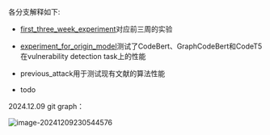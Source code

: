 各分支解释如下:

* [first_three_week_experiment](https://github.com/yangjx29/code_for_first_task/tree/first_three_week_experiment)对应前三周的实验
* [experiment_for_origin_model](https://github.com/yangjx29/code_for_first_task/tree/experiment_for_origin_model)测试了CodeBert、GraphCodeBert和CodeT5在vulnerability detection task上的性能

* previous_attack用于测试现有文献的算法性能
* todo



2024.12.09 git graph：

![image-20241209230544576](https://img-blog.csdnimg.cn/direct/5d83df7562d841c58941315e4b0a0c17.png)